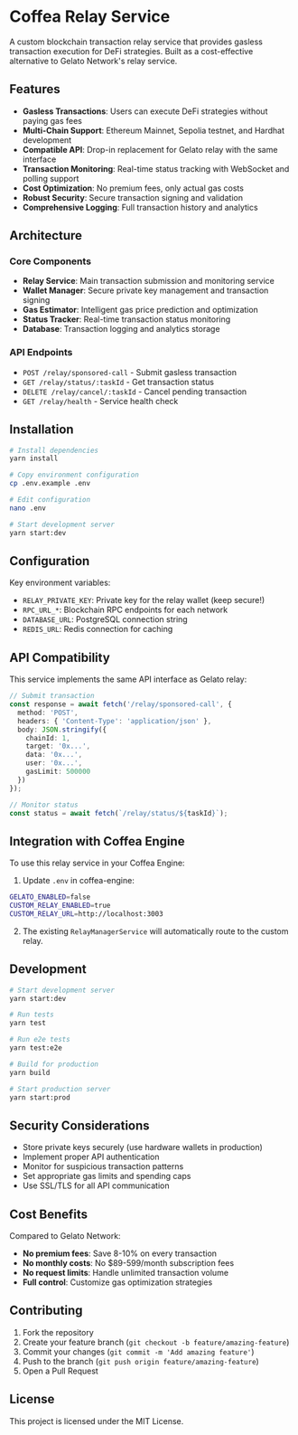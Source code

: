 # Coffea Relay Service

A custom blockchain transaction relay service that provides gasless transaction execution for DeFi strategies. Built as a cost-effective alternative to Gelato Network's relay service.

## Features

- **Gasless Transactions**: Users can execute DeFi strategies without paying gas fees
- **Multi-Chain Support**: Ethereum Mainnet, Sepolia testnet, and Hardhat development
- **Compatible API**: Drop-in replacement for Gelato relay with the same interface
- **Transaction Monitoring**: Real-time status tracking with WebSocket and polling support
- **Cost Optimization**: No premium fees, only actual gas costs
- **Robust Security**: Secure transaction signing and validation
- **Comprehensive Logging**: Full transaction history and analytics

## Architecture

### Core Components

- **Relay Service**: Main transaction submission and monitoring service
- **Wallet Manager**: Secure private key management and transaction signing
- **Gas Estimator**: Intelligent gas price prediction and optimization
- **Status Tracker**: Real-time transaction status monitoring
- **Database**: Transaction logging and analytics storage

### API Endpoints

- `POST /relay/sponsored-call` - Submit gasless transaction
- `GET /relay/status/:taskId` - Get transaction status
- `DELETE /relay/cancel/:taskId` - Cancel pending transaction
- `GET /relay/health` - Service health check

## Installation

```bash
# Install dependencies
yarn install

# Copy environment configuration
cp .env.example .env

# Edit configuration
nano .env

# Start development server
yarn start:dev
```

## Configuration

Key environment variables:

- `RELAY_PRIVATE_KEY`: Private key for the relay wallet (keep secure!)
- `RPC_URL_*`: Blockchain RPC endpoints for each network
- `DATABASE_URL`: PostgreSQL connection string
- `REDIS_URL`: Redis connection for caching

## API Compatibility

This service implements the same API interface as Gelato relay:

```typescript
// Submit transaction
const response = await fetch('/relay/sponsored-call', {
  method: 'POST',
  headers: { 'Content-Type': 'application/json' },
  body: JSON.stringify({
    chainId: 1,
    target: '0x...',
    data: '0x...',
    user: '0x...',
    gasLimit: 500000
  })
});

// Monitor status
const status = await fetch(`/relay/status/${taskId}`);
```

## Integration with Coffea Engine

To use this relay service in your Coffea Engine:

1. Update `.env` in coffea-engine:
```bash
GELATO_ENABLED=false
CUSTOM_RELAY_ENABLED=true
CUSTOM_RELAY_URL=http://localhost:3003
```

2. The existing `RelayManagerService` will automatically route to the custom relay.

## Development

```bash
# Start development server
yarn start:dev

# Run tests
yarn test

# Run e2e tests
yarn test:e2e

# Build for production
yarn build

# Start production server
yarn start:prod
```

## Security Considerations

- Store private keys securely (use hardware wallets in production)
- Implement proper API authentication
- Monitor for suspicious transaction patterns
- Set appropriate gas limits and spending caps
- Use SSL/TLS for all API communication

## Cost Benefits

Compared to Gelato Network:

- **No premium fees**: Save 8-10% on every transaction
- **No monthly costs**: No $89-599/month subscription fees
- **No request limits**: Handle unlimited transaction volume
- **Full control**: Customize gas optimization strategies

## Contributing

1. Fork the repository
2. Create your feature branch (`git checkout -b feature/amazing-feature`)
3. Commit your changes (`git commit -m 'Add amazing feature'`)
4. Push to the branch (`git push origin feature/amazing-feature`)
5. Open a Pull Request

## License

This project is licensed under the MIT License.